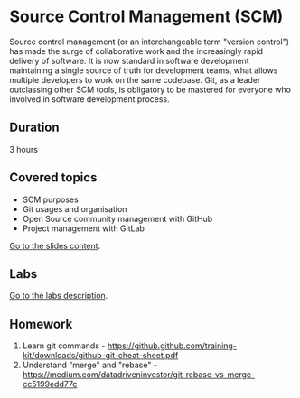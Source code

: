 # Source Control Management (SCM)

Source control management (or an interchangeable term "version control") has made the surge of collaborative work and the increasingly rapid delivery of software. It is now standard in software development maintaining a single source of truth for development teams, what allows multiple developers to work on the same codebase. Git, as a leader outclassing other SCM tools, is obligatory to be mastered for everyone who involved in software development process.

## Duration

3 hours

## Covered topics

- SCM purposes
- Git usages and organisation
- Open Source community management with GitHub
- Project management with GitLab

[Go to the slides content](content.md).

## Labs

[Go to the labs description](labs.md).

## Homework

1. Learn git commands - https://github.github.com/training-kit/downloads/github-git-cheat-sheet.pdf
2. Understand "merge" and "rebase" - https://medium.com/datadriveninvestor/git-rebase-vs-merge-cc5199edd77c
